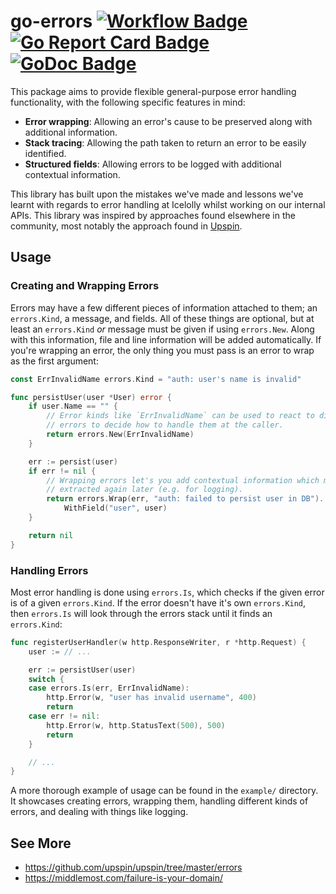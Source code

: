 # go-errors [![Workflow Badge]][Workflow] [![Go Report Card Badge]][Go Report Card] [![GoDoc Badge]][GoDoc]

This package aims to provide flexible general-purpose error handling functionality, with the
following specific features in mind:

* **Error wrapping**: Allowing an error's cause to be preserved along with additional information.
* **Stack tracing**: Allowing the path taken to return an error to be easily identified.
* **Structured fields**: Allowing errors to be logged with additional contextual information.

This library has built upon the mistakes we've made and lessons we've learnt with regards to error
handling at Icelolly whilst working on our internal APIs. This library was inspired by approaches
found elsewhere in the community, most notably the approach found in [Upspin][1].

## Usage

### Creating and Wrapping Errors

Errors may have a few different pieces of information attached to them; an `errors.Kind`, a message,
and fields. All of these things are optional, but at least an `errors.Kind` _or_ message must be
given if using `errors.New`. Along with this information, file and line information will be added
automatically. If you're wrapping an error, the only thing you must pass is an error to wrap as the
first argument:

```go
const ErrInvalidName errors.Kind = "auth: user's name is invalid"

func persistUser(user *User) error {
    if user.Name == "" {
        // Error kinds like `ErrInvalidName` can be used to react to different
        // errors to decide how to handle them at the caller.
        return errors.New(ErrInvalidName)
    }

    err := persist(user)
    if err != nil {
        // Wrapping errors let's you add contextual information which may be
        // extracted again later (e.g. for logging).
        return errors.Wrap(err, "auth: failed to persist user in DB").
            WithField("user", user)
    }

    return nil
}
```

### Handling Errors

Most error handling is done using `errors.Is`, which checks if the given error is of a given
`errors.Kind`. If the error doesn't have it's own `errors.Kind`, then `errors.Is` will look through
the errors stack until it finds an `errors.Kind`:

```go
func registerUserHandler(w http.ResponseWriter, r *http.Request) {
    user := // ...

    err := persistUser(user)
    switch {
    case errors.Is(err, ErrInvalidName):
        http.Error(w, "user has invalid username", 400)
        return
    case err != nil:
        http.Error(w, http.StatusText(500), 500)
        return
    }

    // ...
}
```

A more thorough example of usage can be found in the `example/` directory. It showcases creating
errors, wrapping them, handling different kinds of errors, and dealing with things like logging.

## See More

* https://github.com/upspin/upspin/tree/master/errors
* https://middlemost.com/failure-is-your-domain/


[1]: https://github.com/upspin/upspin/blob/master/errors/errors.go#L23

[GoDoc]: https://godoc.org/github.com/icelolly/go-errors
[GoDoc Badge]: https://godoc.org/github.com/icelolly/go-errors?status.svg

[Go Report Card]: https://goreportcard.com/report/github.com/icelolly/go-errors
[Go Report Card Badge]: https://goreportcard.com/badge/github.com/icelolly/go-errors

[Workflow]: https://github.com/icelolly/go-errors/actions?query=workflow%3Atest
[Workflow Badge]: https://github.com/icelolly/go-errors/workflows/test/badge.svg
